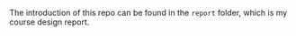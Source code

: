 The introduction of this repo can be found in the `report` folder, which is my course design report.
